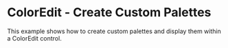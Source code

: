 # ColorEdit - Create Custom Palettes


<p>This example shows how to create custom palettes and display them within a ColorEdit control.</p>

<br/>


